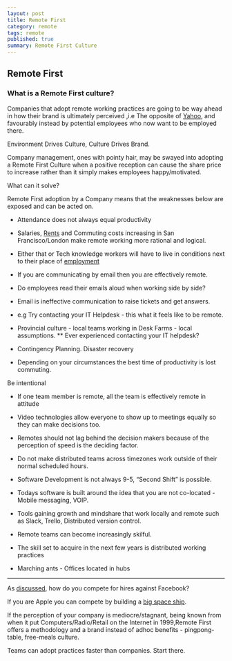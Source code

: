 ```yaml
---
layout: post
title: Remote First
category: remote
tags: remote
published: true
summary: Remote First Culture
---
```


## Remote First

### What is a Remote First culture?

Companies that adopt remote working practices are going to be way ahead in how their brand is ultimately perceived ,i.e The opposite of [Yahoo](http://allthingsd.com/20130222/physically-together-heres-the-internal-yahoo-no-work-from-home-memo-which-extends-beyond-remote-workers/), and favourably instead by potential employees who now want to be employed there.

Environment Drives Culture, Culture Drives Brand.

Company management, ones with pointy hair, may be swayed into adopting a Remote First Culture when a positive reception can cause the share price to increase rather than it simply makes employees happy/motivated.

What can it solve?

Remote First adoption by a Company means that the weaknesses below are exposed and can be acted on.

* Attendance does not always equal productivity

* Salaries, [Rents](https://www.zumper.com/blog/2015/03/san-francisco-rent-prices-continue-rapid-rise-february/) and Commuting costs increasing in San Francisco/London make remote working more rational and logical.
 * Either that or Tech knowledge workers will have to live in conditions next to their place of [employment](https://www.apple.com/supplier-responsibility/progress-report/)
 
* If you are communicating by email then you are effectively remote. 
 * Do employees read their emails aloud when working side by side?

* Email is ineffective communication to raise tickets and get answers.
 * e.g Try contacting your IT Helpdesk - this what it feels like to be remote.

* Provincial culture - local teams working in Desk Farms - local assumptions.
 ** Ever experienced contacting your IT helpdesk? 

* Contingency Planning. Disaster recovery
 
* Depending on your circumstances the best time of productivity is lost commuting.

Be intentional

* If one team member is remote, all the team is effectively remote in attitude

* Video technologies allow everyone to show up to meetings equally so they can make decisions too.

* Remotes should not lag behind the decision makers because of the perception of speed is the deciding factor.

* Do not make distributed teams across timezones work outside of their normal scheduled hours.

* Software Development is not always 9-5, “Second Shift” is possible.

* Todays software is built around the idea that you are not co-located - Mobile messaging, VOIP. 

* Tools gaining growth and mindshare that work locally and remote such as Slack, Trello, Distributed version control.

* Remote teams can become increasingly skilful.

* The skill set to acquire in the next few years is distributed working practices

* Marching ants - Offices located in hubs

___

As [discussed](/facebook/2015/04/05/Facebook-openplan/), how do you compete for hires against Facebook?

If you are Apple you can compete by building a [big space ship](http://www.cupertino.org/index.aspx?page=1107).

If the perception of your company is mediocre/stagnant, being known from when it put Computers/Radio/Retail on the Internet in 1999,Remote First offers a methodology and a brand instead of adhoc benefits - pingpong-table, free-meals culture.

Teams can adopt practices faster than companies. Start there.

